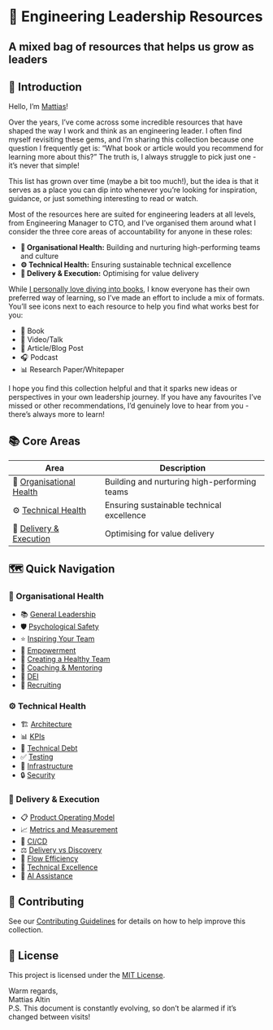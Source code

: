 # 🌱 Engineering Leadership Resources

## A mixed bag of resources that helps us grow as leaders

## 👋 Introduction

Hello, I’m [Mattias](https://www.linkedin.com/in/mattiasaltin/)\!

Over the years, I’ve come across some incredible resources that have shaped the way I work and think as an engineering leader. I often find myself revisiting these gems, and I’m sharing this collection because one question I frequently get is: “What book or article would you recommend for learning more about this?” The truth is, I always struggle to pick just one - it’s never that simple!

This list has grown over time (maybe a bit too much!), but the idea is that it serves as a place you can dip into whenever you’re looking for inspiration, guidance, or just something interesting to read or watch.

Most of the resources here are suited for engineering leaders at all levels, from Engineering Manager to CTO, and I’ve organised them around what I consider the three core areas of accountability for anyone in these roles:

- **🧠 Organisational Health:** Building and nurturing high-performing teams and culture  
- **⚙️ Technical Health:** Ensuring sustainable technical excellence  
- **🚀 Delivery & Execution:** Optimising for value delivery

While [I personally love diving into books](https://www.goodreads.com/review/list/67804807-mattias-altin?utf8=%E2%9C%93&ref=nav_mybooks&shelf=read&utf8=%E2%9C%93&title=mattias-altin&per_page=infinite), I know everyone has their own preferred way of learning, so I’ve made an effort to include a mix of formats. You’ll see icons next to each resource to help you find what works best for you:

- 📘 Book  
- 🎥 Video/Talk  
- 📄 Article/Blog Post  
- 🎧 Podcast  
- 📊 Research Paper/Whitepaper

I hope you find this collection helpful and that it sparks new ideas or perspectives in your own leadership journey. If you have any favourites I’ve missed or other recommendations, I’d genuinely love to hear from you - there’s always more to learn!

## 📚 Core Areas

| Area | Description |
|------|-------------|
| 🧠 [Organisational Health](org-health/) | Building and nurturing high-performing teams |
| ⚙️ [Technical Health](tech-health/) | Ensuring sustainable technical excellence |
| 🚀 [Delivery & Execution](delivery-execution/) | Optimising for value delivery |

## 🗺️ Quick Navigation

### 🧠 Organisational Health

- 📚 [General Leadership](org-health/general-leadership.md)
- 🛡️ [Psychological Safety](org-health/psychological-safety.md)
- ⭐ [Inspiring Your Team](org-health/inspiring-your-team.md)
- 🔑 [Empowerment](org-health/empowerment.md)
- 🤝 [Creating a Healthy Team](org-health/creating-a-healthy-effective-team.md)
- 🎯 [Coaching & Mentoring](org-health/coaching-and-mentoring.md)
- 🌈 [DEI](org-health/dei.md)
- 🧲 [Recruiting](org-health/recruiting.md)

### ⚙️ Technical Health

- 🏗️ [Architecture](tech-health/architecture.md)
- 📊 [KPIs](tech-health/kpis.md)
- 💸 [Technical Debt](tech-health/technical-debt.md)
- ✅ [Testing](tech-health/testing.md)
- 🔧 [Infrastructure](tech-health/infrastructure.md)
- 🔒 [Security](tech-health/security.md)

### 🚀 Delivery & Execution

- 📋 [Product Operating Model](delivery-execution/product-operating-model.md)
- 📈 [Metrics and Measurement](delivery-execution/metrics-and-measurement.md)
- 🔄 [CI/CD](delivery-execution/continuous-integration-and-delivery.md)
- ⚖️ [Delivery vs Discovery](delivery-execution/balancing-delivery-vs-discovery.md)
- 🌊 [Flow Efficiency](delivery-execution/flow-efficiency.md)
- 💫 [Technical Excellence](delivery-execution/technical-excellence-in-delivery.md)
- 🤖 [AI Assistance](delivery-execution/ai-assistance.md)

## 🤝 Contributing

See our [Contributing Guidelines](CONTRIBUTING.md) for details on how to help improve this collection.

## 📝 License

This project is licensed under the [MIT License](../LICENSE).

Warm regards,  
Mattias Altin  
P.S. This document is constantly evolving, so don’t be alarmed if it’s changed between visits!
